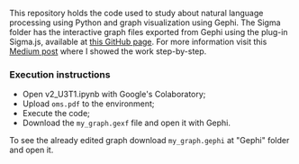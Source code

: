 This repository holds the code used to study about natural language processing using Python and graph visualization using Gephi. The Sigma folder has the interactive graph files exported from Gephi using the plug-in Sigma.js, available at <a href="https://callme-ph.github.io/AED-II/U3T1/Sigma/network">this GitHub page</a>. 
For more information visit this <a href="https://medium.com/@pedro.henriquesantos1407/a-study-on-natural-language-processing-exploring-text-and-network-analysis-with-python-and-gephi-b0a8209aded0">Medium post</a> where I showed the work step-by-step.

### Execution instructions
 - Open v2_U3T1.ipynb with Google's Colaboratory;
 - Upload `oms.pdf` to the environment;
 - Execute the code;
 - Download the `my_graph.gexf` file and open it with Gephi.

To see the already edited graph download `my_graph.gephi` at "Gephi" folder and open it. 


